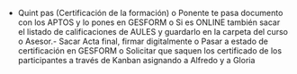 -	Quint pas (Certificación de la formación)
o	Ponente te pasa documento con los APTOS y lo pones en GESFORM
o	Si es ONLINE también sacar el listado de calificaciones de AULES y guardarlo en la carpeta del curso
o	Asesor.- Sacar Acta final, firmar digitalmente
o	Pasar a estado de certificación en GESFORM
o	Solicitar que saquen los certificado de los participantes a través de Kanban asignando a Alfredo y a Gloria
